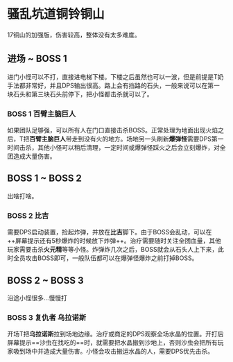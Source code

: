 # 骚乱坑道铜铃铜山

17铜山的加强版，伤害较高，整体没有太多难度。

## 进场 ~ BOSS 1

进门小怪可以不打，直接进电梯下楼。下楼之后虽然也可以一波，但是前提是T奶手法都非常好，并且DPS输出很高。路上会有挡路的石头，一般来说可以在第一块石头和第三块石头前停下，把小怪都击杀就可以了。

### BOSS 1 百臂主脑巨人
如果团队足够强，可以所有人在门口直接击杀BOSS。正常处理为地面出现火焰之后，<Role name="tank" />T把**百臂主脑巨人**带走到没有火的地方。场地另一头刷新**爆弹怪**需要<Role name="dps" />DPS第一时间击杀，其他小怪可以稍后清理，一定时间或爆弹怪踩火之后会立刻爆炸，对全团造成大量伤害。

## BOSS 1 ~ BOSS 2

出啥打啥。

### BOSS 2  比吉
需要<Role name="dps" />DPS启动装置，捡起炸弹，并放在**比吉**脚下。由于BOSS会乱动，可以在++屏幕提示还有5秒爆炸的时候放下炸弹++。<Role name="healer" />治疗需要随时关注全团血量，其他玩家需要击杀**火元精**等等小怪。炸弹炸几次之后，BOSS就会从石头人上下来，此时全员攻击BOSS即可，一般队伍都可以在爆弹怪爆炸之前打掉BOSS。

## BOSS 2 ~ BOSS 3

沿途小怪很多…慢慢打

### BOSS 3 复仇者 乌拉诺斯
开场<Role name="tank" />T把**乌拉诺斯**拉到场地边缘。<Role name="healer" />治疗或商定的DPS观察全场水晶的位置。开打后屏幕提示==沙虫在找吃的==时，就需要把水晶搬到沙地上，否则沙虫会把所有玩家吸到场中并造成大量伤害。小怪会攻击搬运水晶的人，需要<Role name="dps" />DPS优先击杀。
